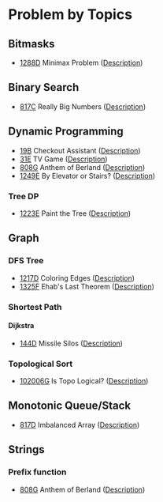 # Problem by Topics

## Bitmasks

- [1288D](1288/d/d.cc) Minimax Problem ([Description](https://codeforces.com/problemset/problem/1288/D))

## Binary Search

- [817C](817/c/c.py) Really Big Numbers ([Description](https://codeforces.com/problemset/problem/817/C))

## Dynamic Programming

- [19B](19/b/b.kt) Checkout Assistant ([Description](https://codeforces.com/problemset/problem/19/B))
- [31E](31/e/e.py) TV Game ([Description](https://codeforces.com/problemset/problem/31/E))
- [808G](808/g/g.cc) Anthem of Berland ([Description](https://codeforces.com/problemset/problem/808/G)) 
- [1249E](1249/e/e.cc) By Elevator or Stairs? ([Description](https://codeforces.com/problemset/problem/1249/E))

### Tree DP

- [1223E](1223/e/e.cc) Paint the Tree ([Description](https://codeforces.com/problemset/problem/1223/E))

## Graph

### DFS Tree

- [1217D](1217/d/d.py) Coloring Edges ([Description](https://codeforces.com/problemset/problem/1217/D))
- [1325F](1325/f/f.cc) Ehab's Last Theorem ([Description](https://codeforces.com/problemset/problem/1325/F))

### Shortest Path

#### Dijkstra

- [144D](144/d/d.kt) Missile Silos ([Description](https://codeforces.com/problemset/problem/144/D))

### Topological Sort

- [102006G](gym/102006/g/g.cc) Is Topo Logical? ([Description](https://codeforces.com/gym/102006/problem/G))

## Monotonic Queue/Stack

- [817D](817/d/d.cc) Imbalanced Array ([Description](https://codeforces.com/problemset/problem/817/D)) 

## Strings

### Prefix function
- [808G](808/g/g.cc) Anthem of Berland ([Description](https://codeforces.com/problemset/problem/808/G)) 